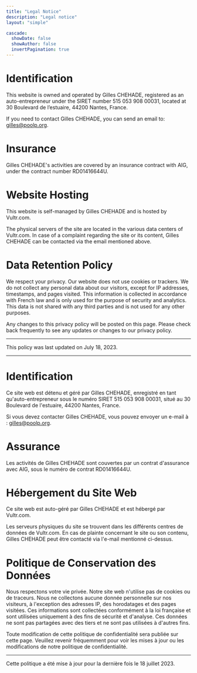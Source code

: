 ```yaml
---
title: "Legal Notice"
description: "Legal notice"
layout: "simple"

cascade:
  showDate: false
  showAuthor: false
  invertPagination: true
---
```


# Identification
This website is owned and operated by Gilles CHEHADE, registered as an auto-entrepreneur under the SIRET number 515 053 908 00031, located at 30 Boulevard de l’estuaire, 44200 Nantes, France.

If you need to contact Gilles CHEHADE, you can send an email to: gilles@poolp.org.

# Insurance
Gilles CHEHADE's activities are covered by an insurance contract with AIG, under the contract number RD01416644U.

# Website Hosting
This website is self-managed by Gilles CHEHADE and is hosted by Vultr.com.

The physical servers of the site are located in the various data centers of Vultr.com. In case of a complaint regarding the site or its content, Gilles CHEHADE can be contacted via the email mentioned above.

# Data Retention Policy
We respect your privacy. Our website does not use cookies or trackers. We do not collect any personal data about our visitors, except for IP addresses, timestamps, and pages visited. This information is collected in accordance with French law and is only used for the purpose of security and analytics. This data is not shared with any third parties and is not used for any other purposes.

Any changes to this privacy policy will be posted on this page. Please check back frequently to see any updates or changes to our privacy policy.

---
This policy was last updated on July 18, 2023.

---

# Identification
Ce site web est détenu et géré par Gilles CHEHADE, enregistré en tant qu'auto-entrepreneur sous le numéro SIRET 515 053 908 00031, situé au 30 Boulevard de l'estuaire, 44200 Nantes, France.

Si vous devez contacter Gilles CHEHADE, vous pouvez envoyer un e-mail à : gilles@poolp.org.

# Assurance
Les activités de Gilles CHEHADE sont couvertes par un contrat d'assurance avec AIG, sous le numéro de contrat RD01416644U.

# Hébergement du Site Web
Ce site web est auto-géré par Gilles CHEHADE et est hébergé par Vultr.com.

Les serveurs physiques du site se trouvent dans les différents centres de données de Vultr.com. En cas de plainte concernant le site ou son contenu, Gilles CHEHADE peut être contacté via l'e-mail mentionné ci-dessus.

# Politique de Conservation des Données
Nous respectons votre vie privée. Notre site web n'utilise pas de cookies ou de traceurs. Nous ne collectons aucune donnée personnelle sur nos visiteurs, à l'exception des adresses IP, des horodatages et des pages visitées. Ces informations sont collectées conformément à la loi française et sont utilisées uniquement à des fins de sécurité et d'analyse. Ces données ne sont pas partagées avec des tiers et ne sont pas utilisées à d'autres fins.

Toute modification de cette politique de confidentialité sera publiée sur cette page. Veuillez revenir fréquemment pour voir les mises à jour ou les modifications de notre politique de confidentialité.

--- 
Cette politique a été mise à jour pour la dernière fois le 18 juillet 2023.
